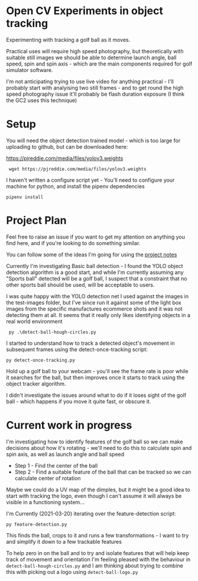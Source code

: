 # Open CV Experiments in object tracking

Experimenting with tracking a golf ball as it moves.

Practical uses will require high speed photography, but theoretically with suitable still images we should be able to determine launch angle, ball speed, spin and spin axis - which are the main components required for golf simulator software. 

I'm not anticipating trying to use live video for anything practical - I'll probably start with analyising two still frames - and to get round the high speed photography issue it'll probably be flash duration exposure
(I think the GC2 uses this technique)

# Setup

You will need the object detection trained model - which is too large for uploading to github, but can be downloaded here:

https://pjreddie.com/media/files/yolov3.weights

```
 wget https://pjreddie.com/media/files/yolov3.weights
```

I haven't written a configure script yet - You'll need to configure your machine for python, and install the pipenv dependencies

```
pipenv install
```

# Project Plan

Feel free to raise an issue if you want to get my attention on anything you find here, and if you're looking to do something similar.

You can follow some of the ideas I'm going for using the [project notes](https://github.com/ronheywood/opencv/projects/1) 

Currently I'm investigating Basic ball detection - I found the YOLO object detection algorithm is a good start, and while I'm currently assuming any "Sports ball" detected will be a golf ball, I suspect that a constraint that no other sports ball should be used, will be acceptable to users.

I was quite happy with the YOLO detection net I used against the images in the test-images folder, but I've since run it against some of the light box images from the specific manufactures ecommerce shots and it was not detecting them at all. It seems that it really only likes identifying objects in a real world environment

```
 py .\detect-ball-hough-circles.py
```

I started to understand how to track a detected object's movement in subsequent frames using the detect-once-tracking script:

```
py detect-once-tracking.py
```

Hold up a golf ball to your webcam - you'll see the frame rate is poor while it searches for the ball, 
but then improves once it starts to track using the object tracker algorithm.

I didn't investigate the issues around what to do if it loses sight of the golf ball - which happens if you move it quite fast, or obscure it.

# Current work in progress 
I'm investigating how to identify features of the golf ball so we can make decisions about how it's rotating - we'll need to do this to calculate spin and spin axis, as well as launch angle and ball speed

* Step 1 - Find the center of the ball
* Step 2 - Find a suitable feature of the ball that can be tracked so we can calculate center of rotation

Maybe we could do a UV map of the dimples, but it might be a good idea to start with tracking the logo, even though I can't assume it will always be visible in a functioning system...

I'm Currently (2021-03-20) iterating over the feature-detection script:

```
py feature-detection.py
```

This finds the ball, crops to it and runs a few transformations - I want to try and simplify it down to a few trackable features

To help zero in on the ball and to try and isolate features that will help
keep track of movement and orientation I'm feeling pleased with the behaviour in `detect-ball-hough-circles.py` and I am thinking about trying to combine this with picking out a logo using `detect-ball-logo.py`


